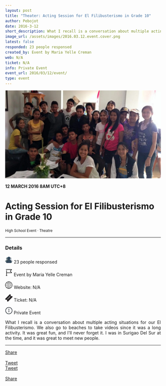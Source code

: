 ```yaml
---
layout: post
title: "Theater: Acting Session for El Filibusterismo in Grade 10"
author: Pebojot
date: 2016-3-12
short_description: What I recall is a conversation about multiple acting situations for our El Filibusterismo
image_url: /assets/images/2016.03.12.event.cover.png
latest: false
responded: 23 people responsed
created_by: Event by Maria Yelle Creman
web: N/A
ticket: N/A
info: Private Event
event_url: 2016/03/12/event/
type: event
---
```


<img src="/assets/images/2016.03.12.event.cover.png" class="rounded img-fluid">

<b>12 MARCH 2016 8AM UTC+8</b>
<div style="text-align: left">
    <h1>Acting Session for El Filibusterismo in Grade 10</h1>
</div>
<small>High School Event · Theatre</small>

---
<div style="text-align: left">
    <h3>Details</h3>
</div>
<div style="text-align: justify">
    <p>
        <img src="/assets/images/group.webp" width="24" height="24">
        23 people responsed
    </p>
    <p>
        <img src="/assets/images/flag.webp" width="24" height="24">
        Event by Maria Yelle Creman
    </p>
    <p>
        <img src="/assets/images/web.webp" width="24" height="24">
        Website: N/A
    </p>
    <p>
        <img src="/assets/images/ticket.webp" width="24" height="24">
        Ticket: N/A
    </p>
    <p>
        <img src="/assets/images/information.webp" width="24" height="24">
        Private Event
    </p>
    <p>
    What I recall is a conversation about multiple acting situations for our El Filibusterismo. We also go to beaches to take videos since it was a long activity. It was great fun, and I'll never forget it. I was in Surigao Del Sur at the time, and it was great to meet new people.
    </p>
</div>

---

<div class="desktop__size ">
  <div class="d-flex align-items-center">
    <div class="align-self-center">
      <div class="fb-share-button align-self-center" style="vertical-align: super;top:-2px" data-href="https://www.pebojot.com/2016/03/12/event/" data-layout="button" data-size="large"><a target="_blank" href="https://www.facebook.com/sharer/sharer.php?u=https%3A%2F%2Fdevelopers.facebook.com%2Fdocs%2Fplugins%2F&amp;src=sdkpreparse" class="fb-xfbml-parse-ignore">Share</a></div>
    </div>
    &nbsp;
    <div class="align-self-center">
      <a href="https://twitter.com/share?ref_src=twsrc%5Etfw" class="twitter-share-button" data-size="large"
        data-show-screen-name="false" data-show-count="false" data-via="workpebojot">Tweet</a>
      <script async src="https://platform.twitter.com/widgets.js" charset="utf-8"></script>
    </div>
  </div>
</div>

<div class="mobile__size">
    <div class="d-flex align-items-center justify-content-start">
        <div class="align-self-center">
            <a href="https://twitter.com/share?ref_src=twsrc%5Etfw" class="twitter-share-button align-self-center" data-show-screen-name="false" data-show-count="false" data-via="workpebojot">Tweet</a><script async src="https://platform.twitter.com/widgets.js" charset="utf-8"></script>
        </div>
        &nbsp;
        <div class="align-self-center">
            <div class="fb-share-button align-self-center" style="vertical-align: super;top:-2px" data-href="https://www.pebojot.com/2016/03/12/event/" data-layout="button" data-size="small"><a target="_blank" href="https://www.facebook.com/sharer/sharer.php?u=https%3A%2F%2Fdevelopers.facebook.com%2Fdocs%2Fplugins%2F&amp;src=sdkpreparse" class="fb-xfbml-parse-ignore">Share</a></div>
        </div>
    </div>
</div>
<br />
<br />
<br />
<br />
<br />